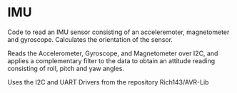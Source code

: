 # IMU

Code to read an IMU sensor consisting of an acceleremoter, magnetometer and gyroscope.
Calculates the orientation of the sensor.

Reads the Accelerometer, Gyroscope, and Magnetometer over I2C, and applies a complementary filter to the data to obtain an attitude reading consisting of roll, pitch and yaw angles.

Uses the I2C and UART Drivers from the repository Rich143/AVR-Lib
